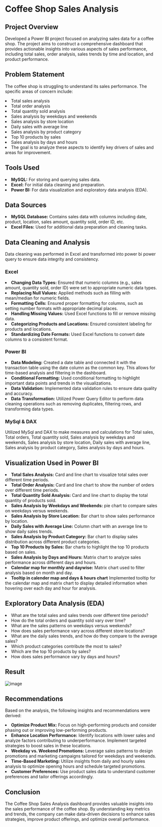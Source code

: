 
# Coffee Shop Sales Analysis

## Project Overview
Developed a Power BI project focused on analyzing sales data for a coffee shop. The project aims to construct a comprehensive dashboard that provides actionable insights into various aspects of sales performance, including total sales, order analysis, sales trends by time and location, and product performance.

## Problem Statement
The coffee shop is struggling to understand its sales performance. The specific areas of concern include:
<li>Total sales analysis</li>
<li>Total order analysis</li>
<li>Total quantity sold analysis</li>
<li>Sales analysis by weekdays and weekends</li>
<li>Sales analysis by store location</li>
<li>Daily sales with average line</li>
<li>Sales analysis by product category</li>
<li>Top 10 products by sales</li>
<li>Sales analysis by days and hours</li>
<li>The goal is to analyze these aspects to identify key drivers of sales and areas for improvement.</li>

## Tools Used
<li><b>MySQL:</b> For storing and querying sales data.</li>
<li><b>Excel:</b> For initial data cleaning and preparation.</li>
<li><b>Power BI:</b> For data visualization and exploratory data analysis (EDA).</li>

## Data Sources
<li><b>MySQL Database:</b> Contains sales data with columns including date, product, location, sales amount, quantity sold, order ID, etc.</li>
<li><b>Excel Files:</b> Used for additional data preparation and cleaning tasks.</li>

## Data Cleaning and Analysis
Data cleaning was performed in Excel and transformed into power bi power query to ensure data integrity and consistency.

### Excel
<li><b>Changing Data Types:</b> Ensured that numeric columns (e.g., sales amount, quantity sold, order ID) were set to appropriate numeric data types.</li>
<li><b>Replacing Null Values:</b> Applied methods such as filling with mean/median for numeric fields.</li>
<li><b>Formatting Cells:</b> Ensured proper formatting for columns, such as setting number formats with appropriate decimal places.</li>
<li><b>Handling Missing Values:</b> Used Excel functions to fill or remove missing data.</li>
<li><b>Categorizing Products and Locations:</b> Ensured consistent labeling for products and locations.</li>
<li><b>Standardizing Date Formats:</b> Used Excel functions to convert date columns to a consistent format.</li>

### Power BI
<li><b>Data Modeling:</b> Created a date table and connected it with the transaction table using the date column as the common key. This allows for time-based analysis and filtering in the dashboard.</li>
<li><b>Conditional Formatting:</b> Used conditional formatting to highlight important data points and trends in the visualizations.</li>
<li><b>Data Validation:</b> Implemented data validation rules to ensure data quality and accuracy.</li>
<li><b>Data Transformation:</b> Utilized Power Query Editor to perform data cleaning operations such as removing duplicates, filtering rows, and transforming data types.</li>

### MySql & DAX
Utilized MySql and DAX to make measures and calculations for Total sales, Total orders, Total quantity sold, Sales analysis by weekdays and weekends, Sales analysis by store location, Daily sales with average line, Sales analysis by product category, Sales analysis by days and hours.

## Visualization Used in Power BI
<li><b>Total Sales Analysis:</b> Card and line chart to visualize total sales over different time periods.</li>
<li><b>Total Order Analysis:</b> Card and line chart to show the number of orders over different time periods.</li>
<li><b>Total Quantity Sold Analysis:</b> Card and line chart to display the total quantity of products sold.</li>
<li><b>Sales Analysis by Weekdays and Weekends:</b> pie chart to compare sales on weekdays versus weekends.</li>
<li><b>Sales Analysis by Store Location:</b> Bar chart to show sales performance by location.</li>
<li><b>Daily Sales with Average Line:</b> Column chart with an average line to show daily sales trends.</li>
<li><b>Sales Analysis by Product Category:</b> Bar chart to display sales distribution across different product categories.</li>
<li><b>Top 10 Products by Sales:</b> Bar charts to highlight the top 10 products based on sales.</li>
<li><b>Sales Analysis by Days and Hours:</b> Matrix chart to analyze sales performance across different days and hours.</li>
<li><b>Calendar map for monthly and daywise:</b> Matrix chart used to filter analysis based on month and day.</li>
<li><b>Tooltip in calender map and days & hours chart</b> Implemented tooltip for the calendar map and matrix chart to display detailed information when hovering over each day and hour for analysis.</li>

## Exploratory Data Analysis (EDA)
<li>What are the total sales and sales trends over different time periods?</li>
<li>How do the total orders and quantity sold vary over time?</li>
<li>What are the sales patterns on weekdays versus weekends?</li>
<li>How does sales performance vary across different store locations?</li>
<li>What are the daily sales trends, and how do they compare to the average sales?</li>
<li>Which product categories contribute the most to sales?</li>
<li>Which are the top 10 products by sales?</li>
<li>How does sales performance vary by days and hours?</li>

## Result
![image](https://github.com/Hari-Vijayaraghavan96/Coffee-Shop-Sales-Analysis/assets/163993617/8072950b-9045-4817-ad46-31299bb68ca3)

## Recommendations
Based on the analysis, the following insights and recommendations were derived:
<li><b>Optimize Product Mix:</b> Focus on high-performing products and consider phasing out or improving low-performing products.</li>
<li><b>Enhance Location Performance:</b> Identify locations with lower sales and analyze factors contributing to underperformance. Implement targeted strategies to boost sales in these locations.</li>
<li><b>Weekday vs. Weekend Promotions:</b> Leverage sales patterns to design promotions and marketing campaigns tailored for weekdays and weekends.</li>
<li><b>Time-Based Marketing:</b> Utilize insights from daily and hourly sales analysis to optimize opening hours and schedule targeted promotions.</li>
<li><b>Customer Preferences:</b> Use product sales data to understand customer preferences and tailor offerings accordingly.</li>

## Conclusion
The Coffee Shop Sales Analysis dashboard provides valuable insights into the sales performance of the coffee shop. By understanding key metrics and trends, the company can make data-driven decisions to enhance sales strategies, improve product offerings, and optimize overall performance.
